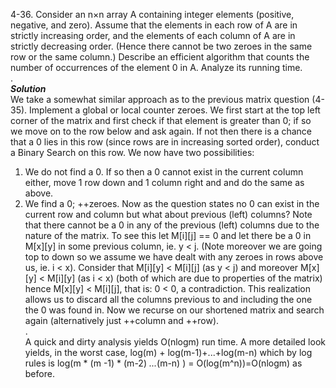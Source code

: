 4-36. Consider an n×n array A containing integer elements (positive, negative, and zero). Assume that the elements in each row of A are 
in strictly increasing order, and the elements of each column of A are in strictly decreasing order. (Hence there cannot be two 
zeroes in the same row or the same column.) Describe an efficient algorithm that counts the number of occurrences of the element 0 in A.
Analyze its running time.  
.  
***Solution***  
We take a somewhat similar approach as to the previous matrix question (4-35). Implement a global or local counter zeroes. We first start at the top left corner of the matrix and first check
if that element is greater than 0; if so we move on to the row below and ask again. If not then there is a chance that a 0 lies in this row
(since rows are in increasing sorted order), conduct a Binary Search on this row. We now have two possibilities:  
1. We do not find a 0. If so then a 0 cannot exist in the current column either, move 1 row down and 1 column right and and do the same as above.
2. We find a 0; ++zeroes. Now as the question states no 0 can exist in the current row and column but what about previous (left) columns?
Note that there cannot be a 0 in any of the previous (left) columns due to the nature of the matrix. To see this let M[i][j] == 0 and let
there be a 0 in M[x][y] in some previous column, ie. y < j. (Note moreover we are going top to down so we assume we have dealt with any
zeroes in rows above us, ie. i < x). Consider that M[i][y] < M[i][j] (as y < j) and moreover M[x][y] < M[i][y] (as i < x) 
(both of which are due to properties of the matrix) hence M[x][y] < M[i][j], that is: 0 < 0, a contradiction. This realization allows us
to discard all the columns previous to and including the one the 0 was found in. Now we recurse on our shortened matrix and search again
 (alternatively just ++column and ++row).  
.  
A quick and dirty analysis yields O(nlogm) run time. A more detailed look yields, in the worst case, log(m) + log(m-1)+...+log(m-n)
which by log rules is log(m * (m -1) * (m-2) *...*(m-n) ) = O(log(m^n))=O(nlogm) as before.
